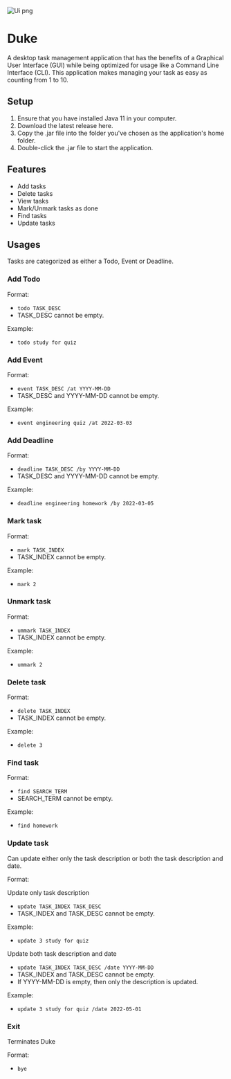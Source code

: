 ![Ui png](https://user-images.githubusercontent.com/70706659/154679760-3c8fa8cb-f3cc-4242-9c6b-a3f9c9310ceb.PNG)


# Duke

A desktop task management application that has the benefits of a Graphical User Interface (GUI) while being optimized for usage like a Command Line Interface (CLI). This application makes managing your task as easy as counting from 1 to 10.

## Setup

1. Ensure that you have installed Java 11 in your computer.
2. Download the latest release here.
3. Copy the .jar file into the folder you've chosen as the application's home folder.
4. Double-click the .jar file to start the application.

## Features
- Add tasks
- Delete tasks
- View tasks
- Mark/Unmark tasks as done
- Find tasks
- Update tasks

## Usages
Tasks are categorized as either a Todo, Event or Deadline.

### Add Todo
Format:
- `todo TASK_DESC`
- TASK_DESC cannot be empty.

Example:
- `todo study for quiz`

### Add Event
Format:
- `event TASK_DESC /at YYYY-MM-DD`
- TASK_DESC and YYYY-MM-DD cannot be empty.

Example:
- `event engineering quiz /at 2022-03-03`

### Add Deadline
Format:
- `deadline TASK_DESC /by YYYY-MM-DD`
- TASK_DESC and YYYY-MM-DD cannot be empty.

Example:
- `deadline engineering homework /by 2022-03-05`

### Mark task
Format:
- `mark TASK_INDEX`
- TASK_INDEX cannot be empty.

Example:
- `mark 2`

### Unmark task
Format:
- `ummark TASK_INDEX`
- TASK_INDEX cannot be empty.

Example:
- `ummark 2`

### Delete task
Format:
- `delete TASK_INDEX`
- TASK_INDEX cannot be empty.

Example:
- `delete 3`

### Find task
Format:
- `find SEARCH_TERM`
- SEARCH_TERM cannot be empty.

Example:
- `find homework`

### Update task
Can update either only the task description or both the task description and date. <br/>

Format: <br/>

Update only task description
- `update TASK_INDEX TASK_DESC`
- TASK_INDEX and TASK_DESC cannot be empty.

Example:
- `update 3 study for quiz`

Update both task description and date
- `update TASK_INDEX TASK_DESC /date YYYY-MM-DD`
- TASK_INDEX and TASK_DESC cannot be empty.
- If YYYY-MM-DD is empty, then only the description is updated.

Example:
- `update 3 study for quiz /date 2022-05-01`

### Exit
Terminates Duke <br/>

Format:
- `bye`
